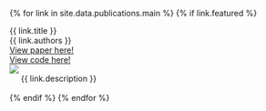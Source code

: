 {% for link in site.data.publications.main %}
{% if link.featured %} 
<div class="featured-pub">
  <div class="pub-row">
    <div class="col-sm-12">
      <div class="title">{{ link.title }}</div>
      <div class="authors">{{ link.authors }}</div>
    </div>
  </div>
  <div class="pub-row">
    <div class="content-links">
      <div class="content-link">
        <a href="{{ link.pdf}}">View paper here!</a>
      </div>
      <div class="content-link">
        <a href="{{ link.code}}">View code here!</a>
      </div>
    </div>
  </div>
  <div class="pub-row">
      <img src="{{ link.image }}" class="featured-pub-img img-fluid z-depth-1" style="margin: auto;">
  </div>
  <div class="pub-row">
    <div class="col-sm-12" style="position: relative;padding-right: 15px;padding-left: 20px;">
      {{ link.description }}
    </div>
  </div>
</div>
<br>
{% endif %}
{% endfor %}